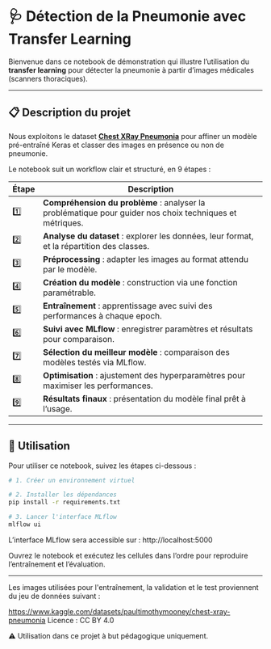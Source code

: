 # 🩺 Détection de la Pneumonie avec Transfer Learning

Bienvenue dans ce notebook de démonstration qui illustre l’utilisation du **transfer learning** pour détecter la pneumonie à partir d’images médicales (scanners thoraciques).

---

## 📋 Description du projet

Nous exploitons le dataset **[Chest XRay Pneumonia](https://www.kaggle.com/datasets/paultimothymooney/chest-xray-pneumonia)** pour affiner un modèle pré-entraîné Keras et classer des images en présence ou non de pneumonie.

Le notebook suit un workflow clair et structuré, en 9 étapes :

| Étape | Description |
|-------|-------------|
| 1️⃣ | **Compréhension du problème** : analyser la problématique pour guider nos choix techniques et métriques. |
| 2️⃣ | **Analyse du dataset** : explorer les données, leur format, et la répartition des classes. |
| 3️⃣ | **Préprocessing** : adapter les images au format attendu par le modèle. |
| 4️⃣ | **Création du modèle** : construction via une fonction paramétrable. |
| 5️⃣ | **Entraînement** : apprentissage avec suivi des performances à chaque epoch. |
| 6️⃣ | **Suivi avec MLflow** : enregistrer paramètres et résultats pour comparaison. |
| 7️⃣ | **Sélection du meilleur modèle** : comparaison des modèles testés via MLflow. |
| 8️⃣ | **Optimisation** : ajustement des hyperparamètres pour maximiser les performances. |
| 9️⃣ | **Résultats finaux** : présentation du modèle final prêt à l’usage. |

---

## 🚀 Utilisation

Pour utiliser ce notebook, suivez les étapes ci-dessous :

```bash
# 1. Créer un environnement virtuel

# 2. Installer les dépendances
pip install -r requirements.txt

# 3. Lancer l'interface MLflow
mlflow ui
```

L’interface MLflow sera accessible sur : http://localhost:5000

Ouvrez le notebook et exécutez les cellules dans l’ordre pour reproduire l’entraînement et l’évaluation.

---

Les images utilisées pour l'entraînement, la validation et le test proviennent du jeu de données suivant :

https://www.kaggle.com/datasets/paultimothymooney/chest-xray-pneumonia
Licence : CC BY 4.0

⚠️ Utilisation dans ce projet à but pédagogique uniquement.